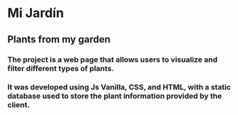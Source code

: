# Mi Jardín

## Plants from my garden

### The project is a web page that allows users to visualize and filter different types of plants.
### It was developed using Js Vanilla, CSS, and HTML, with a static database used to store the plant information provided by the client.